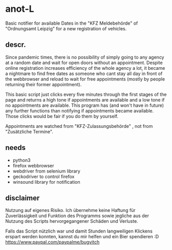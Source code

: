 # anot-L
Basic notifier for available Dates in the "KFZ Meldebehörde" of "Ordnungsamt Leipzig" for a new registration of vehicles.  

## descr. 
Since pandemic times, there is no possibility of simply going to any agency at a random date and wait for open doors without an appointment. 
Despite online registration increases efficiency of the whole agency a lot, it became a nightmare to find free dates as someone who cant stay all day in front of the webbrowser and reload to wait for free appointments (mostly by people returning their former appointment). 

This basic script just clicks every five minutes through the first stages of the page and returns a high tone if appointments are available and a low tone if no appointments are available. 
This program has (and won't have in future) any further functions than notifying if appointments became available. Those clicks would be fair if you do them by yourself. 

Appointments are watched from "KFZ-Zulassungsbehörde" , not from "Zusätzliche Termine". 

## needs
* python3 
* firefox webbrowser
* webdriver from selenium library
* geckodriver to control firefox
* winsound library for notification 

## disclaimer 
Nutzung auf eigenes Risiko. Ich übernehme keine Haftung für Zuverlässigkeit und Funktion des Programms sowie jegliche aus der Nutzung des Scripts hervorgegangener Schäden und Verluste.

Falls das Script nützlich war und damit Stunden langweiligen Klickens erspart werden konnten, kannst du mir helfen und ein Bier spendieren :D 
https://www.paypal.com/paypalme/bugvitch
